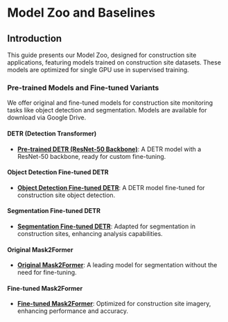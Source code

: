 # Model Zoo and Baselines

## Introduction
This guide presents our Model Zoo, designed for construction site applications, featuring models trained on construction site datasets. These models are optimized for single GPU use in supervised training.

### Pre-trained Models and Fine-tuned Variants

We offer original and fine-tuned models for construction site monitoring tasks like object detection and segmentation. Models are available for download via Google Drive.

#### DETR (Detection Transformer)
- **[Pre-trained DETR (ResNet-50 Backbone)](https://drive.google.com/file/d/1IGy_IxC1cI71td_UGsv_PjM7cTBaPp5F/view?usp=drive_link)**: A DETR model with a ResNet-50 backbone, ready for custom fine-tuning.

#### Object Detection Fine-tuned DETR
- **[Object Detection Fine-tuned DETR](https://drive.google.com/file/d/170ensYlgKQ9kfbW13YTMzKTaUTZ-eIHe/view?usp=drive_link)**: A DETR model fine-tuned for construction site object detection.

#### Segmentation Fine-tuned DETR
- **[Segmentation Fine-tuned DETR](https://drive.google.com/file/d/1LPnB3d1yzKzbnO900iDSsAkRvr-3tFkU/view?usp=drive_link)**: Adapted for segmentation in construction sites, enhancing analysis capabilities.

#### Original Mask2Former
- **[Original Mask2Former](https://drive.google.com/file/d/1i0UsJAS9iiujUA85rP6p2G7zyg8ua9wU/view?usp=drive_link)**: A leading model for segmentation without the need for fine-tuning.

#### Fine-tuned Mask2Former
- **[Fine-tuned Mask2Former](https://drive.google.com/file/d/1L8rWE5RPTC0mqB_JaYEM1GO1tcD0eqK0/view?usp=sharing)**: Optimized for construction site imagery, enhancing performance and accuracy.

